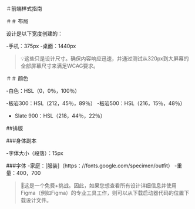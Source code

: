 ＃前端样式指南

＃＃ 布局

设计是以下宽度创建的：

 -手机：375px
 -桌面：1440px

>💡这些只是设计尺寸。确保内容响应迅速，并通过测试从320px到大屏幕的全部屏幕尺寸来满足WCAG要求。

＃＃ 颜色

 -白色：HSL（0，0％，100％）

 -板岩300：HSL（212，45％，89％）
 -板岩500：HSL（216，15％，48％）
 - Slate 900：HSL（218，44％，22％）

##排版

###身体副本

 -字体大小（段落）：15px

###字体
 -家庭：[服装]（https：//fonts.google.com/specimen/outfit）
 -重量：400，700

>💎这是一个免费+挑战。因此，如果您想查看所有设计详细信息并使用Figma（例如Figma）的专业工具工作，则可以从下载启动器代码的位置下载设计文件。
